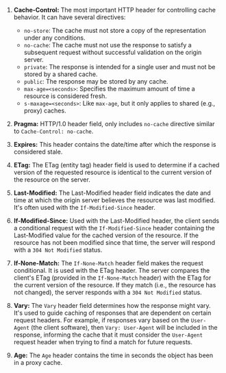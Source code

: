 
1. **Cache-Control:** The most important HTTP header for controlling cache behavior. It can have several directives:
   - `no-store`: The cache must not store a copy of the representation under any conditions.
   - `no-cache`: The cache must not use the response to satisfy a subsequent request without successful validation on the origin server.
   - `private`: The response is intended for a single user and must not be stored by a shared cache.
   - `public`: The response may be stored by any cache.
   - `max-age=<seconds>`: Specifies the maximum amount of time a resource is considered fresh.
   - `s-maxage=<seconds>`: Like `max-age`, but it only applies to shared (e.g., proxy) caches.

2. **Pragma:** HTTP/1.0 header field, only includes `no-cache` directive similar to `Cache-Control: no-cache`.

3. **Expires:** This header contains the date/time after which the response is considered stale.

4. **ETag:** The ETag (entity tag) header field is used to determine if a cached version of the requested resource is identical to the current version of the resource on the server.

5. **Last-Modified:** The Last-Modified header field indicates the date and time at which the origin server believes the resource was last modified. It's often used with the `If-Modified-Since` header.

6. **If-Modified-Since:** Used with the Last-Modified header, the client sends a conditional request with the `If-Modified-Since` header containing the Last-Modified value for the cached version of the resource. If the resource has not been modified since that time, the server will respond with a `304 Not Modified` status.

7. **If-None-Match:** The `If-None-Match` header field makes the request conditional. It is used with the ETag header. The server compares the client's ETag (provided in the `If-None-Match` header) with the ETag for the current version of the resource. If they match (i.e., the resource has not changed), the server responds with a `304 Not Modified` status.

8. **Vary:** The `Vary` header field determines how the response might vary. It's used to guide caching of responses that are dependent on certain request headers. For example, if responses vary based on the `User-Agent` (the client software), then `Vary: User-Agent` will be included in the response, informing the cache that it must consider the `User-Agent` request header when trying to find a match for future requests.

9. **Age:** The `Age` header contains the time in seconds the object has been in a proxy cache.

